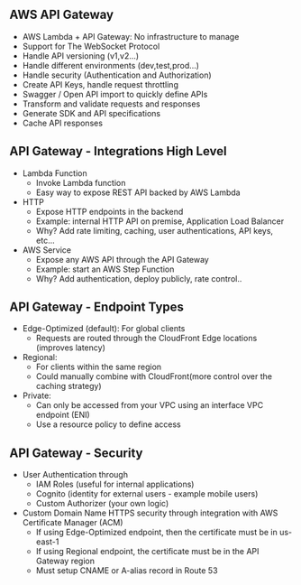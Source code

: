 ## AWS API Gateway
- AWS Lambda + API Gateway: No infrastructure to manage
- Support for The WebSocket Protocol
- Handle API versioning (v1,v2...)
- Handle different environments (dev,test,prod...)
- Handle security (Authentication and Authorization)
- Create API Keys, handle request throttling
- Swagger / Open API import to quickly define APIs
- Transform and validate requests and responses
- Generate SDK and API specifications
- Cache API responses

## API Gateway - Integrations High Level

- Lambda Function
    - Invoke Lambda function
    - Easy way to expose REST API backed by AWS Lambda
- HTTP
    - Expose HTTP endpoints in the backend
    - Example: internal HTTP API on premise, Application Load Balancer
    - Why? Add rate limiting, caching, user authentications, API keys, etc...
- AWS Service
    - Expose any AWS API through the API Gateway
    - Example: start an AWS Step Function
    - Why? Add authentication, deploy publicly, rate control..

## API Gateway - Endpoint Types

- Edge-Optimized (default): For global clients
    - Requests are routed through the CloudFront Edge locations (improves latency)
- Regional:
    - For clients within the same region
    - Could manually combine with CloudFront(more control over the caching strategy)
- Private:
    - Can only be accessed from your VPC using an interface VPC endpoint (ENI)
    - Use a resource policy to define access

## API Gateway - Security

- User Authentication through
    - IAM Roles (useful for internal applications)
    - Cognito (identity for external users - example mobile users)
    - Custom Authorizer (your own logic)
- Custom Domain Name HTTPS security through integration with AWS Certificate Manager (ACM)
    - If using Edge-Optimized endpoint, then the certificate must be in us-east-1
    - If using Regional endpoint, the certificate must be in the API Gateway region
    - Must setup CNAME or A-alias record in Route 53
